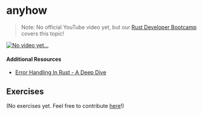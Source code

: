 # anyhow

> Note: No official YouTube video yet, but our <a href="https://letsgetrusty.com/bootcamp-hsk41" target="_blank">Rust Developer Bootcamp</a> covers this topic!

<a href="https://letsgetrusty.com/bootcamp-hsk41" target="_blank">
    <img src="https://d1aettbyeyfilo.cloudfront.net/letsgetrusty/31007320_1703634176QCJNo_video_yet.png" alt="No video yet..."/>
</a>

#### Additional Resources
- <a href="https://www.lpalmieri.com/posts/error-handling-rust/" target="_blank">Error Handling In Rust - A Deep Dive</a>

## Exercises

(No exercises yet. Feel free to contribute <a href="https://github.com/letsgetrusty/rust-learning-guide" target="_blank">here</a>!)
